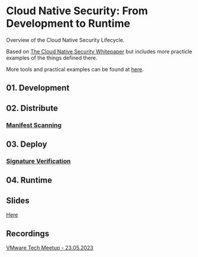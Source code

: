 # Cloud Native Security: From Development to Runtime

Overview of the Cloud Native Security Lifecycle.

Based on [The Cloud Native Security Whitepaper](https://www.cncf.io/reports/cloud-native-security-whitepaper/) but includes more practicle examples of the things defined there.

More tools and practical examples can be found at [here](https://cnsmap.netlify.app/).

## 01. Development

## 02. Distribute

### [Manifest Scanning](./02-distribute/manifest-scanning/)

## 03. Deploy

### [Signature Verification](./03-deploy/signature-verification/)

## 04. Runtime

## Slides

[Here](./cloud-native-security.pdf)

## Recordings

[VMware Tech Meetup - 23.05.2023](https://youtu.be/VMFFsfeNpKk)
